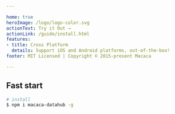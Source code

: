 ```yaml
---

home: true
heroImage: /logo/logo-color.svg
actionText: Try it Out →
actionLink: /guide/install.html
features:
- title: Cross Platform
  details: Support iOS and Android platforms, out-of-the-box!
footer: MIT Licensed | Copyright © 2015-present Macaca

---
```


## Fast start

```bash
# install
$ npm i macaca-datahub -g
```
